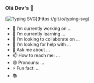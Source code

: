 ### Olá Dev's 👋

[![Typing SVG](https://readme-typing-svg.herokuapp.com?font=Verdana&size=30&color=ede247&background=27272700&height=110&lines=Nunca+pare+de+aprender!)](https://git.io/typing-svg)
- 🔭 I’m currently working on ...
- 🌱 I’m currently learning ...
- 👯 I’m looking to collaborate on ...
- 🤔 I’m looking for help with ...
- 💬 Ask me about ...
- 📫 How to reach me: ...
- 😄 Pronouns: ...
- ⚡ Fun fact: ...
- 📚
